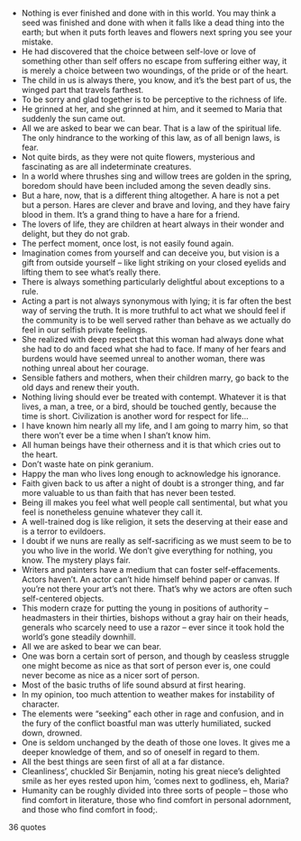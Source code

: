  - Nothing is ever finished and done with in this world. You may think a seed was finished and done with when it falls like a dead thing into the earth; but when it puts forth leaves and flowers next spring you see your mistake.
 - He had discovered that the choice between self-love or love of something other than self offers no escape from suffering either way, it is merely a choice between two woundings, of the pride or of the heart.
 - The child in us is always there, you know, and it’s the best part of us, the winged part that travels farthest.
 - To be sorry and glad together is to be perceptive to the richness of life.
 - He grinned at her, and she grinned at him, and it seemed to Maria that suddenly the sun came out.
 - All we are asked to bear we can bear. That is a law of the spiritual life. The only hindrance to the working of this law, as of all benign laws, is fear.
 - Not quite birds, as they were not quite flowers, mysterious and fascinating as are all indeterminate creatures.
 - In a world where thrushes sing and willow trees are golden in the spring, boredom should have been included among the seven deadly sins.
 - But a hare, now, that is a different thing altogether. A hare is not a pet but a person. Hares are clever and brave and loving, and they have fairy blood in them. It’s a grand thing to have a hare for a friend.
 - The lovers of life, they are children at heart always in their wonder and delight, but they do not grab.
 - The perfect moment, once lost, is not easily found again.
 - Imagination comes from yourself and can deceive you, but vision is a gift from outside yourself – like light striking on your closed eyelids and lifting them to see what’s really there.
 - There is always something particularly delightful about exceptions to a rule.
 - Acting a part is not always synonymous with lying; it is far often the best way of serving the truth. It is more truthful to act what we should feel if the community is to be well served rather than behave as we actually do feel in our selfish private feelings.
 - She realized with deep respect that this woman had always done what she had to do and faced what she had to face. If many of her fears and burdens would have seemed unreal to another woman, there was nothing unreal about her courage.
 - Sensible fathers and mothers, when their children marry, go back to the old days and renew their youth.
 - Nothing living should ever be treated with contempt. Whatever it is that lives, a man, a tree, or a bird, should be touched gently, because the time is short. Civilization is another word for respect for life...
 - I have known him nearly all my life, and I am going to marry him, so that there won’t ever be a time when I shan’t know him.
 - All human beings have their otherness and it is that which cries out to the heart.
 - Don’t waste hate on pink geranium.
 - Happy the man who lives long enough to acknowledge his ignorance.
 - Faith given back to us after a night of doubt is a stronger thing, and far more valuable to us than faith that has never been tested.
 - Being ill makes you feel what well people call sentimental, but what you feel is nonetheless genuine whatever they call it.
 - A well-trained dog is like religion, it sets the deserving at their ease and is a terror to evildoers.
 - I doubt if we nuns are really as self-sacrificing as we must seem to be to you who live in the world. We don’t give everything for nothing, you know. The mystery plays fair.
 - Writers and painters have a medium that can foster self-effacements. Actors haven’t. An actor can’t hide himself behind paper or canvas. If you’re not there your art’s not there. That’s why we actors are often such self-centered objects.
 - This modern craze for putting the young in positions of authority – headmasters in their thirties, bishops without a gray hair on their heads, generals who scarcely need to use a razor – ever since it took hold the world’s gone steadily downhill.
 - All we are asked to bear we can bear.
 - One was born a certain sort of person, and though by ceasless struggle one might become as nice as that sort of person ever is, one could never become as nice as a nicer sort of person.
 - Most of the basic truths of life sound absurd at first hearing.
 - In my opinion, too much attention to weather makes for instability of character.
 - The elements were “seeking” each other in rage and confusion, and in the fury of the conflict boastful man was utterly humiliated, sucked down, drowned.
 - One is seldom unchanged by the death of those one loves. It gives me a deeper knowledge of them, and so of oneself in regard to them.
 - All the best things are seen first of all at a far distance.
 - Cleanliness’, chuckled Sir Benjamin, noting his great niece’s delighted smile as her eyes rested upon him, ’comes next to godliness, eh, Maria?
 - Humanity can be roughly divided into three sorts of people – those who find comfort in literature, those who find comfort in personal adornment, and those who find comfort in food;.

36 quotes